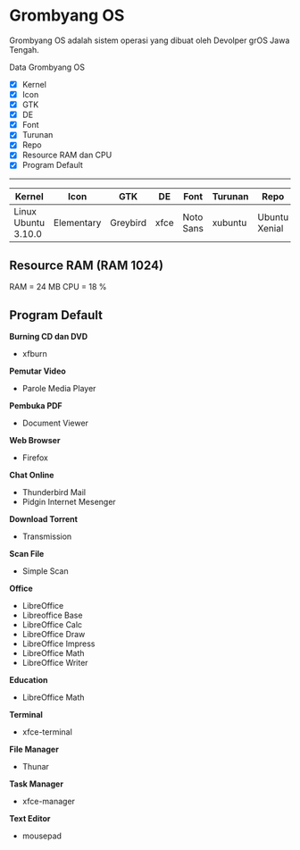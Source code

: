 # Grombyang OS

Grombyang OS adalah sistem operasi yang dibuat oleh Devolper grOS  Jawa Tengah. 

Data Grombyang OS

- [x] Kernel			
- [x] Icon	 		
- [x] GTK				
- [x] DE
- [x] Font			
- [x] Turunan			
- [x] Repo 				
- [x] Resource RAM dan CPU
- [x] Program Default	

---

| Kernel 				      | Icon | GTK 		    | DE	| Font 		  | Turunan 	| Repo 	    		  	|  
| ----   				      |---   |---			    |---	|---		    |---		    | ---	  		      	|
|Linux Ubuntu 3.10.0 	|Elementary  |Greybird	|xfce |Noto Sans	|xubuntu 	  | Ubuntu Xenial 	|




## Resource RAM (RAM 1024)
RAM = 24 MB
CPU  = 18 %

## Program Default

**Burning CD dan DVD**
* xfburn

**Pemutar Video**
* Parole Media Player

**Pembuka PDF**
* Document Viewer

**Web Browser**
* Firefox

**Chat Online**
* Thunderbird Mail
* Pidgin Internet Mesenger

**Download Torrent**
* Transmission

**Scan File**
* Simple Scan

**Office**
* LibreOffice
* Libreoffice Base
* LibreOffice Calc
* LibreOffice Draw
* LibreOffice Impress
* LibreOffice Math
* LibreOffice Writer

**Education**
* LibreOffice Math

**Terminal**
* xfce-terminal

**File Manager**
* Thunar

**Task Manager**
* xfce-manager

**Text Editor**
* mousepad